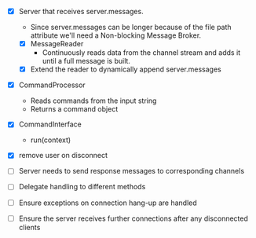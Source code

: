 - [x] Server that receives server.messages.
  - Since server.messages can be longer because of the file path attribute we'll need a Non-blocking Message Broker. 
  - [x] MessageReader
    - Continuously reads data from the channel stream and adds it until a full message is built.
  - [x] Extend the reader to dynamically append server.messages
- [x] CommandProcessor
  - Reads commands from the input string
  - Returns a command object
- [x] CommandInterface 
  - run(context)
- [x] remove user on disconnect

- [ ] Server needs to send response messages to corresponding channels
- [ ] Delegate handling to different methods
- [ ] Ensure exceptions on connection hang-up are handled
- [ ] Ensure the server receives further connections after any disconnected clients